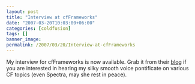 ```yaml
---
layout: post
title: "Interview at cfFrameworks"
date: "2007-03-20T10:03:00+06:00"
categories: [coldfusion]
tags: []
banner_image: 
permalink: /2007/03/20/Interview-at-cfFrameworks
---
```


My interview for cfFrameworks is now available. Grab it from their <a href="http://www.cfframeworks.com/blog/index.cfm/2007/3/20/Ray-Camden-talks-about-coldfusion-frameworks">blog</a> if you are interested in hearing my silky smooth voice pontificate on various CF topics (even Spectra, may she rest in peace).